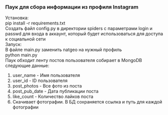 ### Паук для сбора информации из профиля Instagram

Установка:<br>
pip install -r requirements.txt<br>
Создать файл config.py в директории spiders с параметрами login и passwd для входа в аккаунт, который будет использоваться для доступа к социальной сети<br>
Запуск:<br>
В файле main.py заменить natgeo на нужный профиль<br>
python main.py<br>
Паук обходит ленту постов пользователя собирает в MongoDB следующие данные:<br>

1. user_name - Имя пользователя
2. user_id - ID пользователя
3. post_photos - Все фото из поста
4. post_pub_date - Дата публикации поста
5. like_count - Количество лайков поста
6. Скачивает фотографии. В БД сохраняется ссылка и путь для каждой фотографии

